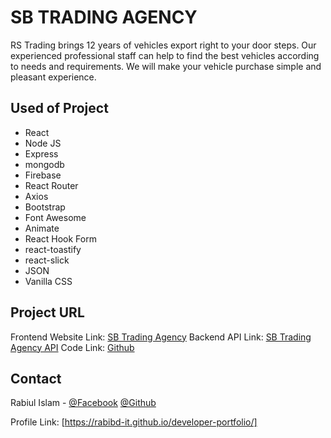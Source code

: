 # SB TRADING AGENCY

RS Trading brings 12 years of vehicles export right to your door steps. Our experienced professional staff can help to find the best vehicles according to needs and requirements. We will make your vehicle purchase simple and pleasant experience.

## Used of Project

- React
- Node JS
- Express
- mongodb
- Firebase
- React Router
- Axios
- Bootstrap
- Font Awesome
- Animate
- React Hook Form
- react-toastify
- react-slick
- JSON
- Vanilla CSS

<!-- PROJECT URL -->

## Project URL

Frontend Website Link: [SB Trading Agency](https://sb-trading.web.app/)
Backend API Link: [SB Trading Agency API](https://powerful-brushlands-43185.herokuapp.com/)
Code Link: [Github](https://github.com/programming-hero-web-course-4/niche-website-client-side-rabibd-it)

<!-- CONTACT -->

## Contact

Rabiul Islam -
[@Facebook](https://facebook.com/robi.tpi)
[@Github](https://github.com/rabibd-it)

Profile Link: [https://rabibd-it.github.io/developer-portfolio/]
